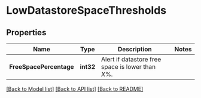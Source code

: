 # LowDatastoreSpaceThresholds

## Properties

Name | Type | Description | Notes
------------ | ------------- | ------------- | -------------
**FreeSpacePercentage** | **int32** | Alert if datastore free space is lower than *X*%. | 

[[Back to Model list]](../README.md#documentation-for-models) [[Back to API list]](../README.md#documentation-for-api-endpoints) [[Back to README]](../README.md)


